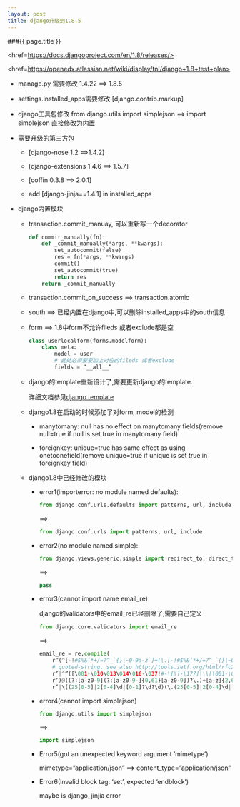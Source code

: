 ```yaml
---
layout: post
title: django升级到1.8.5
---
```


###{{ page.title }}

<href=https://docs.djangoproject.com/en/1.8/releases/>

<href=https://openedx.atlassian.net/wiki/display/tnl/django+1.8+test+plan>

+ manage.py   需要修改 1.4.22 ==> 1.8.5 

+ settings.installed_apps需要修改 [django.contrib.markup]

+ django工具包修改 from django.utils import simplejson  ==> import simplejson 直接修改为内置

+ 需要升级的第三方包

    + [django-nose 1.2 ==>1.4.2]

    + [django-extensions 1.4.6 ==> 1.5.7]

    + [coffin 0.3.8 ==> 2.0.1]

    + add [django-jinja==1.4.1] in installed_apps

+ django内置模块

    + transaction.commit_manuay, 可以重新写一个decorator

        ~~~python
        def commit_manually(fn):
            def _commit_manually(*args, **kwargs):
                set_autocommit(false)
                res = fn(*args, **kwargs)
                commit()
                set_autocommit(true)
                return res
            return _commit_manually
        ~~~

    + transaction.commit_on_success ==> transaction.atomic

    + south ==> 已经内置在django中,可以删除installed_apps中的south信息

    + form ==> 1.8中form不允许fileds 或者exclude都是空

        ~~~python
        class userlocalform(forms.modelform):
            class meta:
                model = user
                # 此处必须要要加上对应的fileds 或者exclude
                fields = “__all__”
        ~~~

    + django的template重新设计了,需要更新django的template.

        详细文档参见[django template](https://docs.djangoproject.com/en/1.8/ref/templates/upgrading/)

    + django1.8在启动的时候添加了对form, model的检测

        - manytomany: null has no effect on manytomany fields(remove null=true if null is set true in manytomany field) 

        - foreignkey: unique=true has same effect as using onetoonefield(remove unique=true if unique is set true in foreignkey field)

    + django1.8中已经修改的模块

        - error1(importerror: no module named defaults):

            ~~~python
            from django.conf.urls.defaults import patterns, url, include
            ~~~
            ==>

            ~~~python
            from django.conf.urls import patterns, url, include
            ~~~

        - error2(no module named simple):

            ~~~python
            from django.views.generic.simple import redirect_to, direct_to_template
            ~~~
            ==>

            ~~~python
            pass
            ~~~
            
        - error3(cannot import name email_re)
            
            django的validators中的email_re已经删除了,需要自己定义
            
            ~~~python
            from django.core.validators import email_re
            ~~~
            ==>

            ~~~python
            email_re = re.compile(
                r”(^[-!#$%&‘*+/=?^_`{}|~0-9a-z`]+(\.[-!#$%&‘*+/=?^_`{}|~0-9a-z`]+)*”  # dot-atom
                # quoted-string, see also http://tools.ietf.org/html/rfc2822#section-3.2.5
                r’|^”([\001-\010\013\014\016-\037!#-\[\]-\177]|\\[\001-\011\013\014\016-\177])*”’
                r’)@((?:[a-z0-9](?:[a-z0-9-]{0,61}[a-z0-9])?\.)+[a-z]{2,6}\.?\z)’  # domain
                r’|\[(25[0-5]|2[0-4]\d|[0-1]?\d?\d)(\.(25[0-5]|2[0-4]\d|[0-1]?\d?\d)){3}\]\z’, re.ignorecase) 
            ~~~

        - error4(cannot import simplejson)

            ~~~python
            from django.utils import simplejson
            ~~~
            ==>

            ~~~python
            import simplejson
            ~~~

        - Error5(got an unexpected keyword argument ‘mimetype’)
            
            mimetype=”application/json” ==> content_type=”application/json”

        - Error6(Invalid block tag: ‘set’, expected ‘endblock’)

            maybe is django_jinjia error
